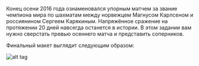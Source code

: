 Конец осени 2016 года ознаменовался упорным матчем за звание чемпиона мира по шахматам между норвежцем Магнусом Карлсеном и россиянином Сергеем Карякиным. Напряжённое сражение на протяжении 20 дней навсегда останется в истории. В этом задании вам нужно сверстать превью осеннего матча и представить соперников.

Финальный макет выглядит следующим образом:

![alt tag](https://cdn2.hexlet.io/derivations/image/original/eyJpZCI6ImE0M2ZjMGE3NTUzZDYyNmQzOTkxODA4M2JhMzg1MDMzLmpwZyIsInN0b3JhZ2UiOiJjYWNoZSJ9?signature=28c7f0bd81c411af4ffdd766bc73213eda9f9badc0c59a028b501dda5e4772e0)

